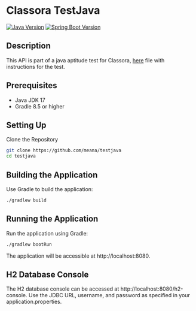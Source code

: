 # Classora TestJava

[![Java Version](https://img.shields.io/badge/java-17-blue.svg)](https://adoptopenjdk.net/)
[![Spring Boot Version](https://img.shields.io/badge/spring%20boot-3.2.2-brightgreen.svg)](https://spring.io/projects/spring-boot)

## Description

This API is part of a java aptitude test for Classora, [here](./others/TestJava.txt) file with instructions for the test.

## Prerequisites

- Java JDK 17
- Gradle 8.5 or higher

## Setting Up
Clone the Repository
```bash
git clone https://github.com/meana/testjava
cd testjava
```

## Building the Application
Use Gradle to build the application:

```bash
./gradlew build
```

## Running the Application
Run the application using Gradle:

```bash
./gradlew bootRun
```

The application will be accessible at http://localhost:8080.


## H2 Database Console
The H2 database console can be accessed at http://localhost:8080/h2-console. Use the JDBC URL, username, and password as specified in your application.properties.

